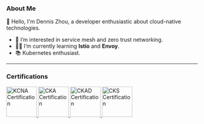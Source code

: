 <!--
- 👋 Hi, I’m @yeedove
- 👀 I’m interested in cloud-native
- 🌱 I’m currently learning istio, envoy, kubeshpere
- 💞️ I’m looking to collaborate on ...
- 📫 How to reach me ...
--->
<!---
yeedove/yeedove is a ✨ special ✨ repository because its `README.md` (this file) appears on your GitHub profile.
You can click the Preview link to take a look at your changes.
--->

### About Me

👋 Hello, I'm Dennis Zhou, a developer enthusiastic about cloud-native technologies.

- 🚀 I’m interested in service mesh and zero trust networking.
- 👷‍♂️ I’m currently learning **Istio** and **Envoy**.
- 📚 Kubernetes enthusiast.

---

### Certifications

<a href="https://www.credly.com/badges/91b0e8fd-4b46-44f0-9ae4-28cd23846431/public_url" target="_blank">
  <img src="https://images.credly.com/size/160x160/images/f28f1d88-428a-47f6-95b5-7da1dd6c1000/KCNA_badge.png" alt="KCNA Certification" width="80px">
</a>
<a href="https://www.credly.com/badges/16d2529a-f181-4915-a840-05b11c95eaf1/public_url" target="_blank">
  <img src="https://images.credly.com/size/160x160/images/8b8ed108-e77d-4396-ac59-2504583b9d54/cka_from_cncfsite__281_29.png" alt="CKA Certification" width="80px">
</a>
<a href="https://www.credly.com/badges/64da3ef1-132d-4c04-a8b6-ac4564b462d8/public_url" target="_blank">
  <img src="https://images.credly.com/size/160x160/images/cc8adc83-1dc6-4d57-8e20-22171247e052/blob" alt="CKAD Certification" width="80px">
</a>
<a href="https://www.credly.com/badges/586a51ad-f75c-4cc8-8325-aca71bf7dfbc/public_url" target="_blank">
  <img src="https://images.credly.com/size/680x680/images/9945dfcb-1cca-4529-85e6-db1be3782210/kubernetes-security-specialist-logo2.png" alt="CKS Certification" width="80px">
</a>
